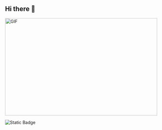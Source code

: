 ## Hi there 👋

<img align="center" alt="GIF" src="https://github.com/abhisheknaiidu/abhisheknaiidu/blob/master/code.gif?raw=true" width="500" height="320" />


![Static Badge](https://img.shields.io/badge/py-python-blue?style=plastic&logo=python)

